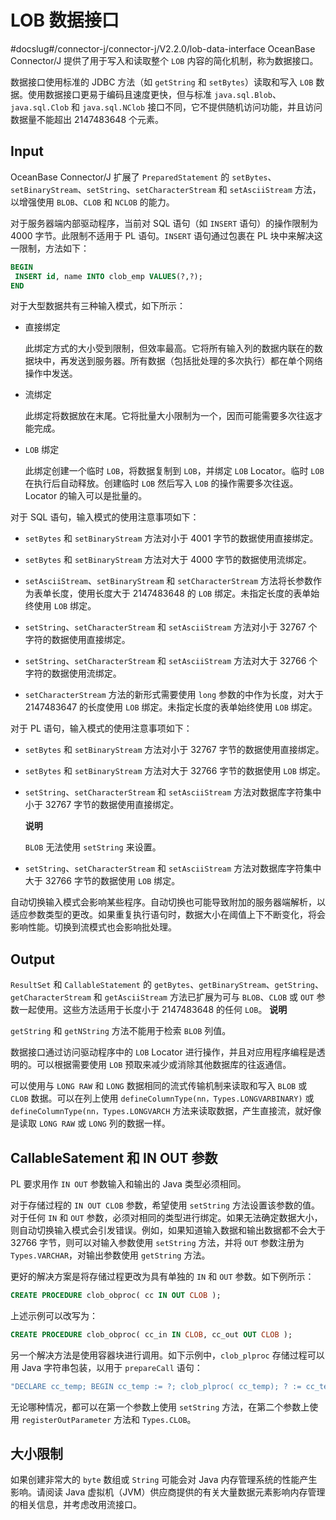 LOB 数据接口 
=============================
#docslug#/connector-j/connector-j/V2.2.0/lob-data-interface
OceanBase Connector/J 提供了用于写入和读取整个 `LOB` 内容的简化机制，称为数据接口。

数据接口使用标准的 JDBC 方法（如 `getString` 和 `setBytes`）读取和写入 `LOB` 数据。使用数据接口更易于编码且速度更快，但与标准 `java.sql.Blob`、`java.sql.Clob` 和 `java.sql.NClob` 接口不同，它不提供随机访问功能，并且访问数据量不能超出 2147483648 个元素。

Input 
-----------------------

OceanBase Connector/J 扩展了 `PreparedStatement` 的 `setBytes`、`setBinaryStream`、`setString`、`setCharacterStream` 和 `setAsciiStream` 方法，以增强使用 `BLOB`、`CLOB` 和 `NCLOB` 的能力。

对于服务器端内部驱动程序，当前对 SQL 语句（如 `INSERT` 语句）的操作限制为 4000 字节。此限制不适用于 PL 语句。`INSERT` 语句通过包裹在 PL 块中来解决这一限制，方法如下：

```sql
BEGIN
 INSERT id, name INTO clob_emp VALUES(?,?);
END
```



对于大型数据共有三种输入模式，如下所示：

* 直接绑定

  此绑定方式的大小受到限制，但效率最高。它将所有输入列的数据内联在的数据块中，再发送到服务器。所有数据（包括批处理的多次执行）都在单个网络操作中发送。
  

* 流绑定

  此绑定将数据放在末尾。它将批量大小限制为一个，因而可能需要多次往返才能完成。
  

* `LOB` 绑定

  此绑定创建一个临时 `LOB`，将数据复制到 `LOB`，并绑定 `LOB` Locator。临时 `LOB` 在执行后自动释放。创建临时 `LOB` 然后写入 `LOB` 的操作需要多次往返。Locator 的输入可以是批量的。
  




对于 SQL 语句，输入模式的使用注意事项如下：

* `setBytes` 和 `setBinaryStream` 方法对小于 4001 字节的数据使用直接绑定。

  

* `setBytes` 和 `setBinaryStream` 方法对大于 4000 字节的数据使用流绑定。

  

* `setAsciiStream`、`setBinaryStream` 和 `setCharacterStream` 方法将长参数作为表单长度，使用长度大于 2147483648 的 `LOB` 绑定。未指定长度的表单始终使用 `LOB` 绑定。

  

* `setString`、`setCharacterStream` 和 `setAsciiStream` 方法对小于 32767 个字符的数据使用直接绑定。

  

* `setString`、`setCharacterStream` 和 `setAsciiStream` 方法对大于 32766 个字符的数据使用流绑定。

  

* `setCharacterStream` 方法的新形式需要使用 `long` 参数的中作为长度，对大于 2147483647 的长度使用 `LOB` 绑定。未指定长度的表单始终使用 `LOB` 绑定。

  




对于 PL 语句，输入模式的使用注意事项如下：

* `setBytes` 和 `setBinaryStream` 方法对小于 32767 字节的数据使用直接绑定。

  

* `setBytes` 和 `setBinaryStream` 方法对大于 32766 字节的数据使用 `LOB` 绑定。

  

* `setString`、`setCharacterStream` 和 `setAsciiStream` 方法对数据库字符集中小于 32767 字节的数据使用直接绑定。

  **说明**

  

  `BLOB` 无法使用 `setString` 来设置。
  

* `setString`、`setCharacterStream` 和 `setAsciiStream` 方法对数据库字符集中大于 32766 字节的数据使用 `LOB` 绑定。

  




自动切换输入模式会影响某些程序。自动切换也可能导致附加的服务器端解析，以适应参数类型的更改。如果重复执行语句时，数据大小在阈值上下不断变化，将会影响性能。切换到流模式也会影响批处理。

Output 
------------------------

`ResultSet` 和 `CallableStatement` 的 `getBytes`、`getBinaryStream`、`getString`、`getCharacterStream` 和 `getAsciiStream` 方法已扩展为可与 `BLOB`、`CLOB` 或 `OUT` 参数一起使用。这些方法适用于长度小于 2147483648 的任何 `LOB`。
**说明**



`getString` 和 `getNString` 方法不能用于检索 `BLOB` 列值。

数据接口通过访问驱动程序中的 `LOB` Locator 进行操作，并且对应用程序编程是透明的。可以根据需要使用 `LOB` 预取来减少或消除其他数据库的往返通信。

可以使用与 `LONG RAW` 和 `LONG` 数据相同的流式传输机制来读取和写入 `BLOB` 或 `CLOB` 数据。可以在列上使用 `defineColumnType(nn，Types.LONGVARBINARY)` 或 `defineColumnType(nn，Types.LONGVARCH` 方法来读取数据，产生直接流，就好像是读取 `LONG RAW` 或 `LONG` 列的数据一样。

CallableSatement 和 IN OUT 参数 
----------------------------------------------

PL 要求用作 `IN OUT` 参数输入和输出的 Java 类型必须相同。

对于存储过程的 `IN OUT CLOB` 参数，希望使用 `setString` 方法设置该参数的值。对于任何 `IN` 和 `OUT` 参数，必须对相同的类型进行绑定。如果无法确定数据大小，则自动切换输入模式会引发错误。例如，如果知道输入数据和输出数据都不会大于 32766 字节，则可以对输入参数使用 `setString` 方法，并将 `OUT` 参数注册为 `Types.VARCHAR`，对输出参数使用 `getString` 方法。

更好的解决方案是将存储过程更改为具有单独的 `IN` 和 `OUT` 参数。如下例所示：

```sql
CREATE PROCEDURE clob_obproc( cc IN OUT CLOB );
```



上述示例可以改写为：

```sql
CREATE PROCEDURE clob_obproc( cc_in IN CLOB, cc_out OUT CLOB );
```



另一个解决方法是使用容器块进行调用。如下示例中，`clob_plproc` 存储过程可以用 Java 字符串包装，以用于 `prepareCall` 语句：

```java
"DECLARE cc_temp; BEGIN cc_temp := ?; clob_plproc( cc_temp); ? := cc_temp; END;"
```



无论哪种情况，都可以在第一个参数上使用 `setString` 方法，在第二个参数上使用 `registerOutParameter` 方法和 `Types.CLOB`。

大小限制 
----------------------

如果创建非常大的 `byte` 数组或 `String` 可能会对 Java 内存管理系统的性能产生影响。请阅读 Java 虚拟机（JVM）供应商提供的有关大量数据元素影响内存管理的相关信息，并考虑改用流接口。
